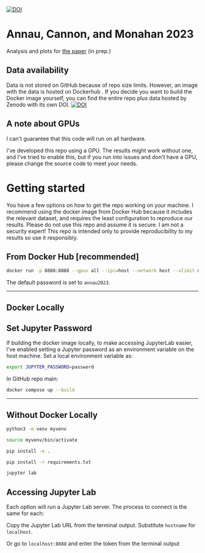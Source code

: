 [![DOI](https://zenodo.org/badge/584905308.svg)](https://zenodo.org/badge/latestdoi/584905308)

# Annau, Cannon, and Monahan 2023

Analysis and plots for [the paper]() (in prep.)

## Data availability
Data is not stored on GitHub because of repo size limits. However, an image with the data is hosted on Dockerhub . If you decide you want to build the Docker image yourself, you can find the entire repo plus data hosted by Zenodo with its own DOI. 
[![DOI](https://zenodo.org/badge/DOI/10.5281/zenodo.7604278.svg)](https://doi.org/10.5281/zenodo.7604278)


## A note about GPUs
I can't guarantee that this code will run on all hardware.

I've developed this repo using a GPU. The results might work without one, and I've tried to enable this, but if you run into issues and don't have a GPU, please change the source code to meet your needs.

# Getting started

You have a few options on how to get the repo working on your machine. I recommend using the docker image from Docker Hub because it includes the relevant dataset, and requires the least configuration to reproduce our results. Please do not use this repo and assume it is secure. I am not a security expert! This repo is intended only to provide reproducibility to my results so use it responsibly.

## From Docker Hub [recommended]

```bash
docker run -p 8888:8888 --gpus all --ipc=host --network host --ulimit memlock=-1 --ulimit stack=67108864 -it --rm nannau/annau-2023:latest
```

The default password is set to `annau2023`. 

---

## Docker Locally

## Set Jupyter Password
If building the docker image locally, to make accessing JupyterLab easier, I've enabled setting a Jupyter password as an environment variable on the host machine. Set a local environment variable as:

```bash
export JUPYTER_PASSWORD=password
```

In GitHub repo main:

```bash
docker compose up --build
```
---
## Without Docker Locally
```bash
python3 -m venv myvenv
```
```bash
source myvenv/bin/activate
```
```bash
pip install -e .
```
```bash
pip install -r requirements.txt
```
```bash
jupyter lab
```

## Accessing Jupyter Lab
Each option will run a Jupyter Lab server. The process to connect is the same for each:

Copy the Jupyter Lab URL from the terminal output. Substitute `hostname` for `localhost`. 

Or go to `localhost:8888` and enter the token from the terminal output
